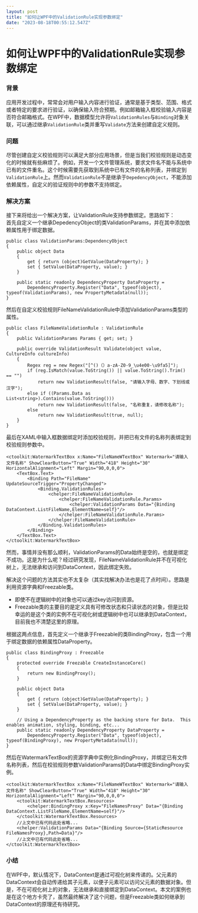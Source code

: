 ```yaml
---
layout: post
title: "如何让WPF中的ValidationRule实现参数绑定"
date: "2023-08-18T00:55:12.547Z"
---
```

如何让WPF中的ValidationRule实现参数绑定
============================

### 背景

应用开发过程中，常常会对用户输入内容进行验证，通常是基于类型、范围、格式或者特定的要求进行验证，以确保输入符合预期。例如邮箱输入框校验输入内容是否符合邮箱格式。在WPF中，数据模型允许将`ValidationRules`与`Binding`对象关联，可以通过继承`ValidationRule`类并重写`Validate`方法来创建自定义规则。

### 问题

尽管创建自定义校验规则可以满足大部分应用场景，但是当我们校验规则是动态变化的时候就有些麻烦了。例如，开发一个文件管理系统，要求文件名不能与系统中已有的文件重名。这个时候需要先获取到系统中已有文件的名称列表，并绑定到`ValidationRule`上。然而`ValidationRule`不是继承于`DepedencyObject`，不能添加依赖属性，自定义的验证规则中的参数不支持绑定。

### 解决方案

接下来将给出一个解决方案，让ValidationRule支持参数绑定。思路如下：  
首先自定义一个继承DepedencyObject的类ValidationParams，并在其中添加依赖属性用于绑定数据。

    public class ValidationParams:DependencyObject
    {
        public object Data
        {
            get { return (object)GetValue(DataProperty); }
            set { SetValue(DataProperty, value); }
        }
    
        public static readonly DependencyProperty DataProperty =
            DependencyProperty.Register("Data", typeof(object), typeof(ValidationParams), new PropertyMetadata(null));
    }
    

然后在自定义校验规则FileNameValidationRule中添加ValidationParams类型的属性。

    public class FileNameValidationRule : ValidationRule
    {
        public ValidationParams Params { get; set; }
    
        public override ValidationResult Validate(object value, CultureInfo cultureInfo)
        {
            Regex reg = new Regex("[^()（）a-zA-Z0-9_\u4e00-\u9fa5]");
            if (reg.IsMatch(value.ToString()) || value.ToString().Trim() == "")
                return new ValidationResult(false, "请输入字母、数字、下划线或汉字");
            else if ((Params.Data as List<string>).Contains(value.ToString()))
                return new ValidationResult(false, "名称重复，请修改名称");
            else
                return new ValidationResult(true, null);
        }
    }
    

最后在XAML中输入框数据绑定时添加校验规则，并把已有文件的名称列表绑定到校验规则参数中。

    <ctoolkit:WatermarkTextBox x:Name="FileNameWTextBox" Watermark="请输入文件名称" ShowClearButton="True" Width="418" Height="30" HorizontalAlignment="Left" Margin="90,0,0,0">
        <TextBox.Text>
            <Binding Path="FileName" UpdateSourceTrigger="PropertyChanged">
                <Binding.ValidationRules>
                    <chelper:FileNameValidationRule>
                        <chelper:FileNameValidationRule.Params>
                            <chelper:ValidationParams Data="{Binding DataContext.ListFileName,ElementName=self}"/>
                        </chelper:FileNameValidationRule.Params>
                    </chelper:FileNameValidationRule>
                </Binding.ValidationRules>
            </Binding>
        </TextBox.Text>
    </ctoolkit:WatermarkTextBox>
    

然而，事情并没有那么顺利，ValidationParams的Data始终是空的，也就是绑定不成功。这是为什么呢？经过研究发现，FileNameValidationRule并不在可视化树上，无法继承和访问到DataContext，因此绑定失败。

解决这个问题的方法其实也不太复杂（其实找解决办法也是花了点时间）。思路是利用资源字典和Freezable类。

*   即使不在逻辑树中的对象也可以通过key访问到资源。
*   Freezable类的主要目的是定义具有可修改状态和只读状态的对象，但是比较幸运的是这个类的实例不在可视化树或逻辑树中也可以继承到DataContext，目前我也不清楚这里的原理。

根据这两点信息，首先定义一个继承于Freezable的类BindingProxy，包含一个用于绑定数据的依赖属性DataProperty。

    public class BindingProxy : Freezable
    {
        protected override Freezable CreateInstanceCore()
        {
            return new BindingProxy();
        }
    
        public object Data
        {
            get { return (object)GetValue(DataProperty); }
            set { SetValue(DataProperty, value); }
        }
    
        // Using a DependencyProperty as the backing store for Data.  This enables animation, styling, binding, etc...
        public static readonly DependencyProperty DataProperty =
            DependencyProperty.Register("Data", typeof(object), typeof(BindingProxy), new PropertyMetadata(null));
    }
    

然后在WatermarkTextBox的资源字典中实例化BindingProxy，并绑定已有文件名称列表，然后在校验规则参数ValidationParams的Data中绑定BindingProxy实例。

    <ctoolkit:WatermarkTextBox x:Name="FileNameWTextBox" Watermark="请输入文件名称" ShowClearButton="True" Width="418" Height="30" HorizontalAlignment="Left" Margin="90,0,0,0">
        <ctoolkit:WatermarkTextBox.Resources>
            <chelper:BindingProxy x:Key="FileNamesProxy" Data="{Binding DataContext.ListFileName,ElementName=self}"/>
        </ctoolkit:WatermarkTextBox.Resources>
        //上文中已有代码此处省略...
        <chelper:ValidationParams Data="{Binding Source={StaticResource FileNamesProxy},Path=Data}"/>
        //上文中已有代码此处省略...
    </ctoolkit:WatermarkTextBox>
    

### 小结

在WPF中，默认情况下，DataContext是通过可视化树来传递的。父元素的DataContext会自动传递给其子元素，以便子元素可以访问父元素的数据对象。但是，不在可视化树上的对象，无法继承和直接绑定到DataContext。本文的案例也是在这个地方卡壳了，虽然最终解决了这个问题，但是Freezable类如何继承到DataContext的原理还有待研究。